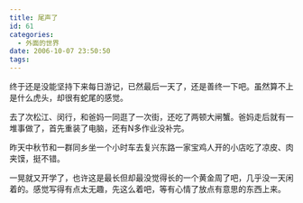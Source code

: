 ```yaml
---
title: 尾声了
id: 61
categories:
  - 外面的世界
date: 2006-10-07 23:50:50
tags:
---
```


终于还是没能坚持下来每日游记，已然最后一天了，还是善终一下吧。虽然算不上是什么虎头，却很有蛇尾的感觉。

去了次松江、闵行，和爸妈一同逛了一次街，还吃了两顿大闸蟹。爸妈走后就有一堆事做了，首先重装了电脑，还有N多作业没补完。

昨天中秋节和一群同乡坐一个小时车去复兴东路一家宝鸡人开的小店吃了凉皮、肉夹馍，挺不错。

一晃就又开学了，也许这是最长但却最没觉得长的一个黄金周了吧，几乎没一天闲着的。感觉写得有点太无趣，先这么着吧，等有心情了放点有意思的东西上来。
